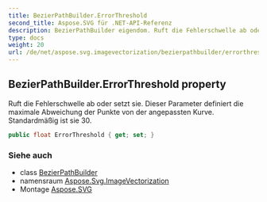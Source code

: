 ```yaml
---
title: BezierPathBuilder.ErrorThreshold
second_title: Aspose.SVG für .NET-API-Referenz
description: BezierPathBuilder eigendom. Ruft die Fehlerschwelle ab oder setzt sie. Dieser Parameter definiert die maximale Abweichung der Punkte von der angepassten Kurve. Standardmäßig ist sie 30.
type: docs
weight: 20
url: /de/net/aspose.svg.imagevectorization/bezierpathbuilder/errorthreshold/
---
```

## BezierPathBuilder.ErrorThreshold property

Ruft die Fehlerschwelle ab oder setzt sie. Dieser Parameter definiert die maximale Abweichung der Punkte von der angepassten Kurve. Standardmäßig ist sie 30.

```csharp
public float ErrorThreshold { get; set; }
```

### Siehe auch

* class [BezierPathBuilder](../)
* namensraum [Aspose.Svg.ImageVectorization](../../bezierpathbuilder/)
* Montage [Aspose.SVG](../../../)


